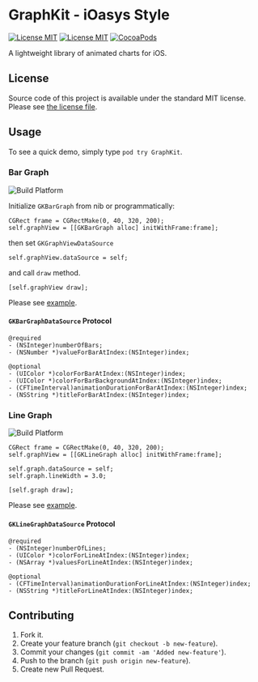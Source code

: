 # GraphKit - iOasys Style

[![License MIT](https://img.shields.io/badge/contact-@MichalKonturek-blue.svg?style=flat)](http://twitter.com/michalkonturek)
[![License MIT](https://img.shields.io/badge/license-MIT-blue.svg?style=flat)](https://github.com/michalkonturek/GraphKit/blob/master/LICENSE)
[![CocoaPods](https://img.shields.io/cocoapods/v/GraphKit.svg?style=flat)](https://github.com/michalkonturek/GraphKit)


A lightweight library of animated charts for iOS. 


## License

Source code of this project is available under the standard MIT license. Please see [the license file][LICENSE].

[PODS]:http://cocoapods.org/
[LICENSE]:https://github.com/michalkonturek/GraphKit/blob/master/LICENSE


## Usage

To see a quick demo, simply type `pod try GraphKit`.

### Bar Graph

![Build Platform](images/bar-graph.png)

Initialize `GKBarGraph` from nib or programmatically:

```objc
CGRect frame = CGRectMake(0, 40, 320, 200);
self.graphView = [[GKBarGraph alloc] initWithFrame:frame];
```

then set `GKGraphViewDataSource` 

```objc
self.graphView.dataSource = self;
```

and call `draw` method.

```objc
[self.graphView draw];
```


Please see [example][BAR].

[BAR]:https://github.com/michalkonturek/GraphKit/blob/master/GraphKit/Example/ExampleBarGraphVC.m


#### `GKBarGraphDataSource` Protocol

```objc
@required
- (NSInteger)numberOfBars;
- (NSNumber *)valueForBarAtIndex:(NSInteger)index;

@optional
- (UIColor *)colorForBarAtIndex:(NSInteger)index;
- (UIColor *)colorForBarBackgroundAtIndex:(NSInteger)index;
- (CFTimeInterval)animationDurationForBarAtIndex:(NSInteger)index;
- (NSString *)titleForBarAtIndex:(NSInteger)index;
```


### Line Graph

![Build Platform](images/line-graph.png)

```objc
CGRect frame = CGRectMake(0, 40, 320, 200);
self.graphView = [[GKLineGraph alloc] initWithFrame:frame];

self.graph.dataSource = self;
self.graph.lineWidth = 3.0;

[self.graph draw];
```

Please see [example][LINE].

[LINE]:https://github.com/michalkonturek/GraphKit/blob/master/GraphKit/Example/ExampleLineGraph.m


#### `GKLineGraphDataSource` Protocol

```objc
@required
- (NSInteger)numberOfLines;
- (UIColor *)colorForLineAtIndex:(NSInteger)index;
- (NSArray *)valuesForLineAtIndex:(NSInteger)index;

@optional
- (CFTimeInterval)animationDurationForLineAtIndex:(NSInteger)index;
- (NSString *)titleForLineAtIndex:(NSInteger)index;
```

## Contributing

1. Fork it.
2. Create your feature branch (`git checkout -b new-feature`).
3. Commit your changes (`git commit -am 'Added new-feature'`).
4. Push to the branch (`git push origin new-feature`).
5. Create new Pull Request.

